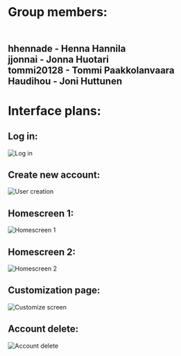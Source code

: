 
 <h1>Group members:</h1>

<h2><br>hhennade - Henna Hannila
<br>jjonnai - Jonna Huotari
<br>tommi20128 - Tommi Paakkolanvaara
<br>Haudihou - Joni Huttunen</h2>

<h1>Interface plans:</h1>

<h2>Log in:</h2>

![Log in](https://user-images.githubusercontent.com/112495020/225019355-0a5234bc-1659-4829-912b-0a6677198eba.png)

<h2>Create new account:</h2>

![User creation](https://user-images.githubusercontent.com/112495020/225369714-897cc3fc-aba4-4a68-93d3-7b89234d0fdb.png)

<h2>Homescreen 1:</h2>

![Homescreen 1](https://user-images.githubusercontent.com/112495020/225370072-bea8353e-9ae8-4471-a0e3-85f877975e86.png)

<h2>Homescreen 2:</h2>

![Homescreen 2](https://user-images.githubusercontent.com/112495020/226171350-f0f1601a-0278-4a6c-bd71-dd93a1770896.png)

<h2>Customization page:</h2>

![Customize screen](https://user-images.githubusercontent.com/112495020/225374011-20adee3d-430f-4190-a071-9cb027395806.png)

<h2>Account delete:</h2>

![Account delete](https://user-images.githubusercontent.com/112495020/226171098-ccc78f50-e336-4fe8-8764-121e840d38be.png)
